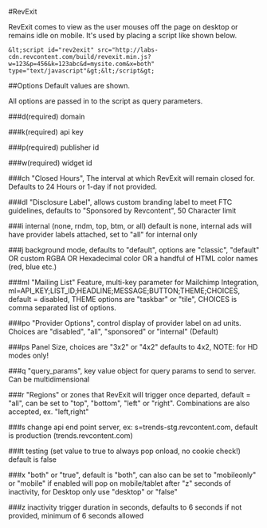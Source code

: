 #RevExit

RevExit comes to view as the user mouses off the page on desktop or remains idle on mobile. It's used by placing a script like shown below.

```
&lt;script id="rev2exit" src="http://labs-cdn.revcontent.com/build/revexit.min.js?w=123&p=456&k=123abc&d=mysite.com&x=both" type="text/javascript"&gt;&lt;/script&gt;
```

##Options
Default values are shown.

All options are passed in to the script as query parameters.

###d(required)
domain

###k(required)
api key

###p(required)
publisher id

###w(required)
widget id

###ch
"Closed Hours", The interval at which RevExit will remain closed for. Defaults to 24 Hours or 1-day if not provided.

###dl
"Disclosure Label", allows custom branding label to meet FTC guidelines, defaults to "Sponsored by Revcontent", 50 Character limit

###i
internal (none, rndm, top, btm, or all) default is none, internal ads will have provider labels attached, set to "all" for internal only

###j
background mode, defaults to "default", options are "classic", "default" OR custom RGBA OR Hexadecimal color OR a handful of HTML color names (red, blue etc.)

###ml
"Mailing List" Feature, multi-key parameter for Mailchimp Integration, ml=API_KEY;LIST_ID;HEADLINE;MESSAGE;BUTTON;THEME;CHOICES, default = disabled, THEME options are "taskbar" or "tile", CHOICES is comma separated list of options.

###po
"Provider Options", control display of provider label on ad units. Choices are "disabled", "all", "sponsored" or "internal" (Default)

###ps
Panel Size, choices are "3x2" or "4x2" defaults to 4x2, NOTE: for HD modes only!

###q
"query_params", key value object for query params to send to server. Can be multidimensional

###r
"Regions" or zones that RevExit will trigger once departed, default = "all", can be set to "top", "bottom", "left" or "right". Combinations are also accepted, ex. "left,right"

###s
change api end point server, ex: s=trends-stg.revcontent.com, default is production (trends.revcontent.com)

###t
testing (set value to true to always pop onload, no cookie check!) default is false

###x
"both" or "true", default is "both", can also can be set to "mobileonly" or "mobile" if enabled will pop on mobile/tablet after "z" seconds of inactivity, for Desktop only use "desktop" or "false"

###z
inactivity trigger duration in seconds, defaults to 6 seconds if not provided, minimum of 6 seconds allowed